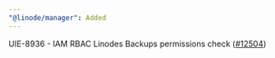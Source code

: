 ```yaml
---
"@linode/manager": Added
---
```


UIE-8936 - IAM RBAC Linodes Backups permissions check ([#12504](https://github.com/linode/manager/pull/12504))
